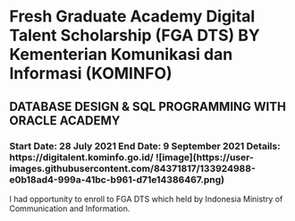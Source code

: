 <!DOCTYPE html>
<html>
<body>

<h1>Fresh Graduate Academy Digital Talent Scholarship (FGA DTS) BY Kementerian Komunikasi dan Informasi (KOMINFO)</h1>
    <h2>DATABASE DESIGN & SQL PROGRAMMING WITH ORACLE ACADEMY </h2>
  <h3>  Start Date: 28 July 2021
End Date: 9 September 2021
Details: https://digitalent.kominfo.go.id/
![image](https://user-images.githubusercontent.com/84371817/133924988-e0b18ad4-999a-41bc-b961-d71e14386467.png)</h3>


<p>I had opportunity to enroll to FGA DTS which held by Indonesia Ministry of Communication and Information. </p>

</body>


